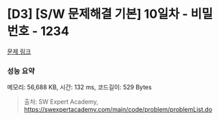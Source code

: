 # [D3] [S/W 문제해결 기본] 10일차 - 비밀번호 - 1234 

[문제 링크](https://swexpertacademy.com/main/code/problem/problemDetail.do?contestProbId=AV14_DEKAJcCFAYD) 

### 성능 요약

메모리: 56,688 KB, 시간: 132 ms, 코드길이: 529 Bytes



> 출처: SW Expert Academy, https://swexpertacademy.com/main/code/problem/problemList.do